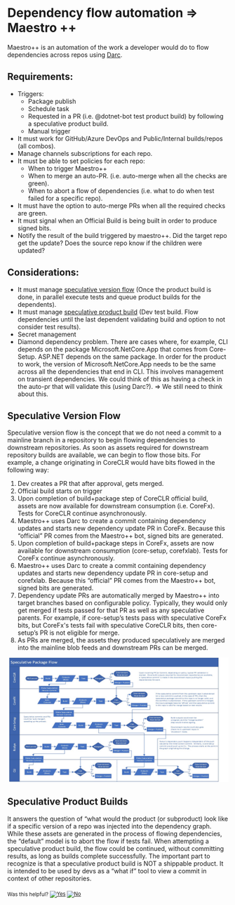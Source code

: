 # Dependency flow automation => Maestro ++

Maestro++ is an automation of the work a developer would do to flow dependencies across repos using [Darc](./Darc.md).

## Requirements:
- Triggers:
    - Package publish
    - Schedule task
    - Requested in a PR (i.e. @dotnet-bot test product build) by following a speculative product build.
    - Manual trigger
- It must work for GitHub/Azure DevOps and Public/Internal builds/repos (all combos).
- Manage channels subscriptions for each repo.
- It must be able to set policies for each repo:
    - When to trigger Maestro++
    - When to merge an auto-PR. (i.e. auto-merge when all the checks are green).
    - When to abort a flow of dependencies (i.e. what to do when test failed for a specific repo).
- It must have the option to auto-merge PRs when all the required checks are green.
- It must signal when an Official Build is being built in order to produce signed bits.
-	Notify the result of the build triggered by maestro++. Did the target repo get the update? Does the source repo know if the children were updated?

## Considerations:
- It must manage [speculative version flow](#Speculative-Version-Flow) (Once the product build is done, in parallel execute tests and queue product builds for the dependents).
- It must manage [speculative product build](#Speculative-Product-Build) (Dev test build. Flow dependencies until the last dependent validating build and option to not consider test results).
-	Secret management
- Diamond dependency problem. There are cases where, for example, CLI depends on the package Microsoft.NetCore.App that comes from Core-Setup. ASP.NET depends on the same package. In order for the product
to work, the version of Microsoft.NetCore.App needs to be the same across all the dependencies that end in CLI. This involves management on transient dependencies. We could think of this as having a check
in the auto-pr that will validate this (using Darc?). => We still need to think about this.

## Speculative Version Flow 
Speculative version flow is the concept that we do not need a commit to a mainline branch in a repository to begin flowing dependencies to downstream repositories.  As soon as assets required for downstream repository builds are available, we can begin to flow those bits. 
For example, a change originating in CoreCLR would have bits flowed in the following way: 
1. Dev creates a PR that after approval, gets merged. 
2. Official build starts on trigger 
3. Upon completion of build+package step of CoreCLR official build, assets are now available for downstream consumption (i.e. CoreFx).  Tests for CoreCLR continue asynchronously. 
4. Maestro++ uses Darc to create a commit containing dependency updates and starts new dependency update PR in CoreFx.  Because this “official” PR comes from the
 Maestro++ bot, signed bits are generated. 
5. Upon completion of build+package steps in CoreFx, assets are now available for downstream consumption (core-setup, corefxlab). Tests for CoreFx continue asynchronously. 
6. Maestro++ uses Darc to create a commit containing dependency updates and starts new dependency update PR in core-setup and corefxlab.  Because this “official” PR comes from the Maestro++ bot, signed bits are generated. 
7. Dependency update PRs are automatically merged by Maestro++ into target branches based on configurable policy. Typically, they would only get merged if tests passed for that PR as well as any speculative parents.  For example, if core-setup’s tests pass with speculative CoreFx bits, but CoreFx's tests fail with speculative CoreCLR bits, then core-setup’s PR is not eligible for merge.  
8. As PRs are merged, the assets they produced speculatively are merged into the mainline blob feeds and downstream PRs can be merged. 

![Diagram](versionFlow.jpg)

## Speculative Product Builds 
It answers the question of “what would the product (or subproduct) look like if a specific version of a repo was injected into the dependency graph. 
While these assets are generated in the process of flowing dependencies, the “default” model is to abort the flow if tests fail.  When attempting a speculative product build, the flow could be continued, without committing results, as long as builds complete successfully.
The important part to recognize is that a speculative product build is NOT a shippable product.  It is intended to be used by devs as a “what if” tool to view a commit in context of other repositories.


<!-- Begin Generated Content: Doc Feedback -->
<sub>Was this helpful? [![Yes](https://helix.dot.net/f/ip/5?p=Documentation%5CMaestro.md)](https://helix.dot.net/f/p/5?p=Documentation%5CMaestro.md) [![No](https://helix.dot.net/f/in)](https://helix.dot.net/f/n/5?p=Documentation%5CMaestro.md)</sub>
<!-- End Generated Content-->
